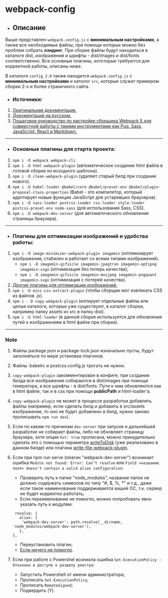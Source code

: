# webpack-config

* ## Описание
Выше представлен `webpack.config.js` с **минимальным настройками**, а также все необходимые файлы, при помощи которых можно без проблем собрать **лэндинг**. При сборке файлы будут находиться в каталоге dist, изображения и шрифты - dist/images и dist/fonts соответственно. Все основные плагины, кототорые требуются для корректной работы, описаны ниже.

В каталоге `config 2.0` также находится `webpack.config.js` с **минимальным настройками** и католог `src`, которые служат примером сборки 2-х и более страничного сайта.

* ### Источники:

1. [Оригинальная документация.](https://webpack.js.org/concepts/ "")
2. [Документация на русском.](https://runebook.dev/ru/docs/webpack/-index- "")
3. [Пошаговое руководство по настройке сборщика Webpack 5 для совместной работы с такими инструментами как Pug, Sass, JavaScript, React и Markdown.](https://habr.com/ru/post/701724/ "")

***

* ### Основные плагины для старта проекта:
1. `npm i -D webpack webpack-cli`.
2. `npm i -D html-webpack-plugin` (автоматическое создание html файла в готовой сборке из исходного шаблона).
3. `npm i -D clean-webpack-plugin` (удаляет старый билд при создании нового).
4. `npm i -D babel-loader @babel/core @babel/preset-env @babel/plugin-proposal-class-properties` (Babel - это компилятор, который адаптирует новые функции JavaScript для устаревших браузеров).
5. `npm i -D sass-loader postcss-loader css-loader style-loader postcss-preset-env node-sass` (для использования Sass, CSS).
6. `npm i -D webpack-dev-server` (для автоматического обновления страницы браузера).

***

* ### Плагины для оптимизации изображений и удобства работы:
 1. `npm i -D image-minimizer-webpack-plugin imagemin` (оптимизирует изображения, стабилен и работает со всеми типами изображений).
     * `npm i -D imagemin-gifsicle imagemin-jpegtran imagemin-optipng imagemin-svgo` (оптимизация без потерь качества);
     * `npm i -D imagemin-gifsicle imagemin-mozjpeg imagemin-pngquant imagemin-svgo` (оптимизация с потерей качества).
 2. [Другие плагины для оптимизации изображений.](https://webpack.js.org/plugins/image-minimizer-webpack-plugin/ "")
 3. `npm i -D mini-css-extract-plugin` (чтобы сборщик мог извлекать CSS из файлов .js).
 4. `npm i - D copy-webpack-plugin` (копирует отдельные файлы или целые каталоги, которые уже существуют, в каталог сборки, например папку assets из src в папку dist).
 5. `npm i -D html-loader` (в данной сборке используется для обновления путей к изображениям в html файле при сборке).
 
 ***

### Note
 1. Файлы package.json и package-lock.json изначально пусты, будут заполняться по мере установки плагинов. 
 2. Файлы .babelrc и postcss.config.js трогать не нужно.
 3. `copy-webpack-plugin` закомментирован в конфиге, при создании билда все изображения собираются в dist/images при помощи генератора, а все шрифты - в dist/fonts. Пути к ним обновляются как в html файле, так и в css при помощи **publicPath** и html-loader'a.
 4. `copy-webpack-plugin` не может в процессе разработки добавлять файлы (например, если сделать билд и добавить в src/assets изображение, то оно не будет добавлено в билд, нужно заново прописывать `npm run dev`). 
 5. Если по каким-то причинам `dev-server` при запуске и дальнейшей разработке не собирает файлы, либо не обновляет страницу браузера, хотя опция `hot: true` прописана, можно принудительно сделать это с помощью параметра [writeToDisk](https://github.com/webpack/webpack-dev-middleware#writetodisk "") (уже реализовано в данном билде) или плагина [write-file-webpack-plugin](https://github.com/gajus/write-file-webpack-plugin "").
 5. Если при npm run serve (плагин "webpack-dev-server") возникает ошибка `Module not found: Error: Can’t resolve` или `Field <название поля> doesn't contain a valid alias configuration`:
     * Проверить путь к папке "node_modules", название папок не должно содержать символов по типу "#, $, %, *" и т.д., даже если такое наименование поддерживается вашей ОС, т.к. сервер не будет корректно работать;
     * Если переименование не помогло, можно попробовать явно указать путь к модулям: 
     
     ```
      resolve: {
        alias: {
         'webpack-dev-server': path.resolve(__dirname, 'node_modules/webpack-dev-server'),
        },
     },
    ```
  
    * Переустановить плагин;
    * [Если ничего не помогло](https://webpack.js.org/configuration/dev-server/).
 6. Если при работе с Powershel возникла ошибка `Set-ExecutionPolicy : Отказано в доступе к разделу реестра`:
    *  Запустить Powershell от имени администратора;
    *  Прописать `Set-ExecutionPolicy`;
    *  Прописать `RemoteSigned`;
    *  Подвердить (Y).
